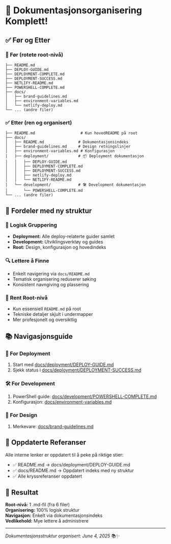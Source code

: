 # 📁 Dokumentasjonsorganisering Komplett!

## ✅ Før og Etter

### 🔴 Før (rotete root-nivå)

```text
├── README.md
├── DEPLOY-GUIDE.md
├── DEPLOYMENT-COMPLETE.md  
├── DEPLOYMENT-SUCCESS.md
├── NETLIFY-README.md
├── POWERSHELL-COMPLETE.md
├── docs/
│   ├── brand-guidelines.md
│   ├── environment-variables.md
│   └── netlify-deploy.md
└── ... (andre filer)
```

### ✅ Etter (ren og organisert)

```text
├── README.md                    # Kun hovedREADME på root
├── docs/
│   ├── README.md               # Dokumentasjonsindeks
│   ├── brand-guidelines.md     # Design retningslinjer
│   ├── environment-variables.md # Konfigurasjon
│   ├── deployment/             # 📦 Deployment dokumentasjon
│   │   ├── DEPLOY-GUIDE.md
│   │   ├── DEPLOYMENT-COMPLETE.md
│   │   ├── DEPLOYMENT-SUCCESS.md
│   │   ├── netlify-deploy.md
│   │   └── NETLIFY-README.md
│   └── development/            # 🛠️ Development dokumentasjon
│       └── POWERSHELL-COMPLETE.md
└── ... (andre filer)
```

## 🎯 Fordeler med ny struktur

### 📂 **Logisk Gruppering**

- **Deployment:** Alle deploy-relaterte guider samlet
- **Development:** Utviklingsverktøy og guides
- **Root:** Design, konfigurasjon og hovedindeks

### 🔍 **Lettere å Finne**

- Enkelt navigering via `docs/README.md`
- Tematisk organisering reduserer søking
- Konsistent navngiving og plassering

### 🧹 **Rent Root-nivå**

- Kun essensiell `README.md` på root
- Tekniske detaljer skjult i undermapper
- Mer profesjonelt og oversiktlig

## 📚 Navigasjonsguide

### 🚀 For Deployment

1. Start med [docs/deployment/DEPLOY-GUIDE.md](docs/deployment/DEPLOY-GUIDE.md)
2. Sjekk status i [docs/deployment/DEPLOYMENT-SUCCESS.md](docs/deployment/DEPLOYMENT-SUCCESS.md)

### 🛠️ For Development

1. PowerShell guide: [docs/development/POWERSHELL-COMPLETE.md](docs/development/POWERSHELL-COMPLETE.md)
2. Konfigurasjon: [docs/environment-variables.md](docs/environment-variables.md)

### 🎨 For Design

1. Merkevare: [docs/brand-guidelines.md](docs/brand-guidelines.md)

## 🔗 Oppdaterte Referanser

Alle interne lenker er oppdatert til å peke på riktige stier:

- ✅ README.md → docs/deployment/DEPLOY-GUIDE.md
- ✅ docs/README.md → Oppdatert indeks med ny struktur
- ✅ Alle kryssreferanser oppdatert

## 🎉 Resultat

**Root-nivå:** 1 .md-fil (fra 6 filer)  
**Organisering:** 100% logisk struktur  
**Navigasjon:** Enkelt via dokumentasjonsindeks  
**Vedlikehold:** Mye lettere å administrere  

---

*Dokumentasjonsstruktur organisert: June 4, 2025* 📚✨
